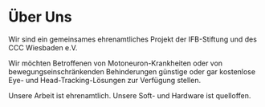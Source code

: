 # Über Uns

Wir sind ein gemeinsames ehrenamtliches Projekt der IFB-Stiftung und des CCC Wiesbaden e.V.

Wir möchten Betroffenen von Motoneuron-Krankheiten oder von bewegungseinschränkenden Behinderungen günstige oder gar kostenlose Eye- und Head-Tracking-Lösungen zur Verfügung stellen.

Unsere Arbeit ist ehrenamtlich. Unsere Soft- und Hardware ist quelloffen.

